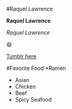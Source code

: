 #Raquel Lawrence

**Raquel Lawrence**

*Raquel Lawrence*

:smile:

[Tumblr here](http://tumblr.com)

#Favorite Food
*Ramen 
  * Asian
  * Chicken 
  * Beef
  * Spicy Seafood
